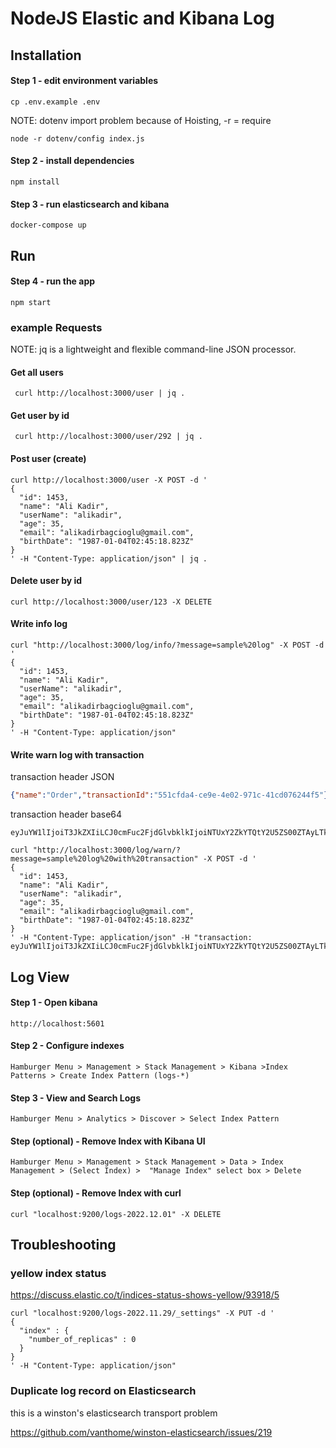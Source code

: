 
# NodeJS Elastic and Kibana Log 

## Installation

#### Step 1 - edit environment variables
```shell
cp .env.example .env
```
NOTE: dotenv import problem because of Hoisting, -r = require 
```shell
node -r dotenv/config index.js
```


#### Step 2 - install dependencies
```shell
npm install
```

#### Step 3 - run elasticsearch and kibana 
```shell
docker-compose up
```

## Run

#### Step 4 - run the app
```shell
npm start
```

### example Requests

NOTE: jq is a lightweight and flexible command-line JSON processor.

#### Get all users
```shell
 curl http://localhost:3000/user | jq .
```

#### Get user by id 
```shell
 curl http://localhost:3000/user/292 | jq .
```

#### Post user (create)
```shell
curl http://localhost:3000/user -X POST -d '
{
  "id": 1453,
  "name": "Ali Kadir",
  "userName": "alikadir",
  "age": 35,
  "email": "alikadirbagcioglu@gmail.com",
  "birthDate": "1987-01-04T02:45:18.823Z"
}
' -H "Content-Type: application/json" | jq .
```

#### Delete user by id
```shell
curl http://localhost:3000/user/123 -X DELETE 
```

#### Write info log
```shell
curl "http://localhost:3000/log/info/?message=sample%20log" -X POST -d '
{
  "id": 1453,
  "name": "Ali Kadir",
  "userName": "alikadir",
  "age": 35,
  "email": "alikadirbagcioglu@gmail.com",
  "birthDate": "1987-01-04T02:45:18.823Z"
}
' -H "Content-Type: application/json" 
```

#### Write warn log with transaction

transaction header JSON
```json
{"name":"Order","transactionId":"551cfda4-ce9e-4e02-971c-41cd076244f5"}
```

transaction header base64
```
eyJuYW1lIjoiT3JkZXIiLCJ0cmFuc2FjdGlvbklkIjoiNTUxY2ZkYTQtY2U5ZS00ZTAyLTk3MWMtNDFjZDA3NjI0NGY1In0=
```

```shell
curl "http://localhost:3000/log/warn/?message=sample%20log%20with%20transaction" -X POST -d '
{
  "id": 1453,
  "name": "Ali Kadir",
  "userName": "alikadir",
  "age": 35,
  "email": "alikadirbagcioglu@gmail.com",
  "birthDate": "1987-01-04T02:45:18.823Z"
}
' -H "Content-Type: application/json" -H "transaction: eyJuYW1lIjoiT3JkZXIiLCJ0cmFuc2FjdGlvbklkIjoiNTUxY2ZkYTQtY2U5ZS00ZTAyLTk3MWMtNDFjZDA3NjI0NGY1In0=" 
```

## Log View

#### Step 1 - Open kibana
```
http://localhost:5601
```
#### Step 2 - Configure indexes
```
Hamburger Menu > Management > Stack Management > Kibana >Index Patterns > Create Index Pattern (logs-*)
```

#### Step 3 - View and Search Logs
```
Hamburger Menu > Analytics > Discover > Select Index Pattern
```

#### Step (optional) - Remove Index with Kibana UI
```
Hamburger Menu > Management > Stack Management > Data > Index Management > (Select Index) >  "Manage Index" select box > Delete
```

#### Step (optional) - Remove Index with curl
```shell
curl "localhost:9200/logs-2022.12.01" -X DELETE
```



## Troubleshooting

### yellow index status

https://discuss.elastic.co/t/indices-status-shows-yellow/93918/5

```shell
curl "localhost:9200/logs-2022.11.29/_settings" -X PUT -d '
{
  "index" : {
    "number_of_replicas" : 0
  }
}
' -H "Content-Type: application/json" 
```

### Duplicate log record on Elasticsearch

this is a winston's elasticsearch transport problem

https://github.com/vanthome/winston-elasticsearch/issues/219




